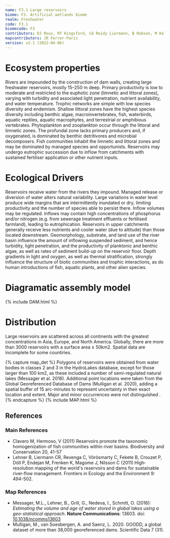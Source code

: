 ```yaml
---
name: F3.1 Large reservoirs
biome: F3. Artificial wetlands biome
realm: Freshwater
code: F3.1
biomecode: F3
contributors: DJ Roux, RT Kingsford, CA Reidy Liermann, B Robson, M Kelly-Quinn, DA Keith
mapcontributors: JR Ferrer-Paris
version: v2.1 (2022-04-06)
---
```

# Ecosystem properties

Rivers are impounded by the construction of dam walls, creating large freshwater reservoirs, mostly 15–250 m deep. Primary productivity is low to moderate and restricted to the euphotic zone (limnetic and littoral zones), varying with turbidity and associated light penetration, nutrient availability, and water temperature. Trophic networks are simple with low species diversity and endemism. Shallow littoral zones have the highest species diversity including benthic algae, macroinvertebrates, fish, waterbirds, aquatic reptiles, aquatic macrophytes, and terrestrial or amphibious vertebrates. Phytoplankton and zooplankton occur through the littoral and limnetic zones. The profundal zone lacks primary producers and, if oxygenated, is dominated by benthic detritivores and microbial decomposers. Fish communities inhabit the limnetic and littoral zones and may be dominated by managed species and opportunists. Reservoirs may undergo eutrophic succession due to inflow from catchments with sustained fertiliser application or other nutrient inputs.

# Ecological Drivers

Reservoirs receive water from the rivers they impound. Managed release or diversion of water alters natural variability. Large variations in water level produce wide margins that are intermittently inundated or dry, limiting productivity and the number of species able to persist there. Inflow volumes may be regulated. Inflows may contain high concentrations of phosphorus and/or nitrogen (e.g. from sewerage treatment effluents or fertilised farmland), leading to eutrophication. Reservoirs in upper catchments generally receive less nutrients and cooler water (due to altitude) than those located downstream. Geomorphology, substrate, and land use of the river basin influence the amount of inflowing suspended sediment, and hence turbidity, light penetration, and the productivity of planktonic and benthic algae, as well as rates of sediment build-up on the reservoir floor. Depth gradients in light and oxygen, as well as thermal stratification, strongly influence the structure of biotic communities and trophic interactions, as do human introductions of fish, aquatic plants, and other alien species.

# Diagramatic assembly model

{% include DAM.html %}

# Distribution

Large reservoirs are scattered across all continents with the greatest concentrations in Asia, Europe, and North America. Globally, there are more than 3000 reservoirs with a surface area ≥ 50km2. Spatial data are incomplete for some countiries.

{% capture map_det %}
Polygons of reservoirs were obtained from water bodies in classes 2 and 3 in the HydroLakes database, except for those larger than 100 km2, as these included a number of semi-regulated natural lakes (Messager et al. 2016). Additional point locations were taken from the Global Georeferenced Database of Dams (Mulligan et al. 2020), adding a spatial buffer of 15 arc-minutes to represent uncertainty in their exact location and extent. Major and minor occurrences were not distinguished .
{% endcapture %}
{% include MAP.html %}

## References
### Main References
* Clavero M, Hermoso, V (2011) Reservoirs promote the taxonomic homogenization of fish communities within river basins. Biodiversity and Conservation 20, 41-57
* Lehner B, Liermann CR, Revenga C, Vörösmarty C, Fekete B, Crouzet P, Döll P, Endejan M, Frenken K, Magome J, Nilsson C (2011) High‐resolution mapping of the world's reservoirs and dams for sustainable river‐flow management. Frontiers in Ecology and the Environment 9: 494-502.
### Map References
* Messager, M.L., Lehner, B., Grill, G., Nedeva, I., Schmitt, O. (2016): *Estimating the volume and age of water stored in global lakes using a geo-statistical approach*. **Nature Communications**: 13603. doi: [10.1038/ncomms13603](http://doi.org/10.1038/ncomms13603)
* Mulligan, M., van Soesbergen, A. and Saenz, L. 2020. GOODD, a global dataset of more than 38,000 georeferenced dams. Scientific Data 7 (31).


